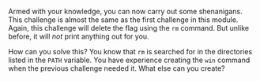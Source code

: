 Armed with your knowledge, you can now carry out some shenanigans.
This challenge is almost the same as the first challenge in this module.
Again, this challenge will delete the flag using the `rm` command.
But unlike before, it will _not_ print anything out for you.

How can you solve this?
You know that `rm` is searched for in the directories listed in the `PATH` variable.
You have experience creating the `win` command when the previous challenge needed it.
What else can you create?
